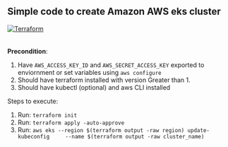 ## Simple code to create Amazon AWS eks cluster
[![Terraform](https://github.com/mevinod/tf-create-eks-cluster/actions/workflows/terraform.yml/badge.svg)](https://github.com/mevinod/tf-create-eks-cluster/actions/workflows/terraform.yml)
<br> <br> <br> **Precondition**: <br>
1. Have `AWS_ACCESS_KEY_ID` and `AWS_SECRET_ACCESS_KEY` exported to enviornment or set variables using `aws configure` <br>
2. Should have terraform installed with version Greater than 1. <br>
3. Should have kubectl (optional) and aws CLI installed

Steps to execute:
1. Run: `terraform init`
2. Run: `terraform apply -auto-approve`
3. Run: `aws eks --region $(terraform output -raw region) update-kubeconfig     --name $(terraform output -raw cluster_name)`
